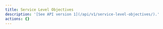 ```yaml
---
title: Service Level Objectives
description: '[See API version 1](/api/v1/service-level-objectives/).'
actions: {}
---
```


